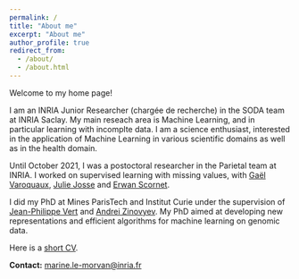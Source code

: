 ```yaml
---
permalink: /
title: "About me"
excerpt: "About me"
author_profile: true
redirect_from: 
  - /about/
  - /about.html
---
```


Welcome to my home page!

I am an INRIA Junior Researcher (chargée de recherche) in the SODA team at INRIA Saclay.
My main reseach area is Machine Learning, and in particular learning with incomplte data.
I am a science enthusiast, interested in the application of Machine Learning in various
scientific domains as well as in the health domain.

Until October 2021, I was a postoctoral researcher in the Parietal team at INRIA.
I worked on supervised learning with missing values, with [Gaël Varoquaux](http://gael-varoquaux.info), [Julie Josse](http://juliejosse.com) and [Erwan Scornet](https://erwanscornet.github.io/).

I did my PhD at Mines ParisTech and Institut Curie under the supervision of [Jean-Philippe Vert](http://members.cbio.mines-paristech.fr/~jvert/) and [Andrei Zinovyev](https://auranic.github.io/). My PhD aimed at developing new representations and efficient algorithms for machine learning on genomic data.

Here is a [short CV](/files/CV_short.pdf).

**Contact:** marine.le-morvan@inria.fr